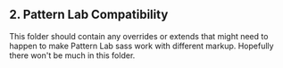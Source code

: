 ## 2. Pattern Lab Compatibility
This folder should contain any overrides or extends that might need to happen to make Pattern Lab sass work with different markup. Hopefully there won't be much in this folder.
